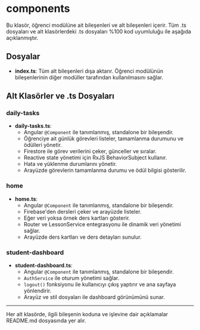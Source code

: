 
# components

Bu klasör, öğrenci modülüne ait bileşenleri ve alt bileşenleri içerir. Tüm .ts dosyaları ve alt klasörlerdeki .ts dosyaları %100 kod uyumluluğu ile aşağıda açıklanmıştır.

## Dosyalar
- **index.ts**: Tüm alt bileşenleri dışa aktarır. Öğrenci modülünün bileşenlerinin diğer modüller tarafından kullanılmasını sağlar.

## Alt Klasörler ve .ts Dosyaları

### daily-tasks
- **daily-tasks.ts**:
  - Angular `@Component` ile tanımlanmış, standalone bir bileşendir.
  - Öğrenciye ait günlük görevleri listeler, tamamlanma durumunu ve ödülleri yönetir.
  - Firestore ile görev verilerini çeker, günceller ve sıralar.
  - Reactive state yönetimi için RxJS BehaviorSubject kullanır.
  - Hata ve yüklenme durumlarını yönetir.
  - Arayüzde görevlerin tamamlanma durumu ve ödül bilgisi gösterilir.

### home
- **home.ts**:
  - Angular `@Component` ile tanımlanmış, standalone bir bileşendir.
  - Firebase'den dersleri çeker ve arayüzde listeler.
  - Eğer veri yoksa örnek ders kartları gösterir.
  - Router ve LessonService entegrasyonu ile dinamik veri yönetimi sağlar.
  - Arayüzde ders kartları ve ders detayları sunulur.

### student-dashboard
- **student-dashboard.ts**:
  - Angular `@Component` ile tanımlanmış, standalone bir bileşendir.
  - `AuthService` ile oturum yönetimi sağlar.
  - `logout()` fonksiyonu ile kullanıcıyı çıkış yaptırır ve ana sayfaya yönlendirir.
  - Arayüz ve stil dosyaları ile dashboard görünümünü sunar.

---
Her alt klasörde, ilgili bileşenin koduna ve işlevine dair açıklamalar README.md dosyasında yer alır.
